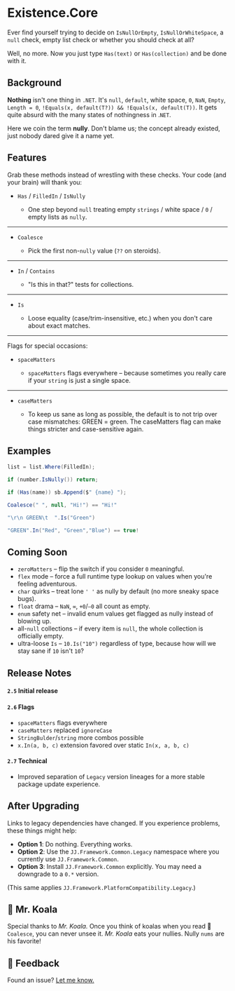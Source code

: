 ﻿Existence.Core
==============

Ever find yourself trying to decide on `IsNullOrEmpty`, `IsNullOrWhiteSpace`, a `null` check, empty list check or whether you should check at all?

Well, no more. Now you just type `Has(text)` or `Has(collection)` and be done with it.


Background
----------

__Nothing__ isn't one thing in `.NET`. It's `null`, `default`, white space, `0`, `NaN`, `Empty`, `Length = 0`, `!Equals(x, default(T?)) && !Equals(x, default(T))`. It gets quite absurd with the many states of nothingness in .`NET`.

Here we coin the term __nully__. Don't blame us; the concept already existed, just nobody dared give it a name yet.


Features
--------

Grab these methods instead of wrestling with these checks. Your code (and your brain) will thank you:

- `Has` / `FilledIn` / `IsNully`

    - One step beyond `null` treating empty `strings` / white space / `0` / empty lists as `nully`.

-----

- `Coalesce`

    - Pick the first non-`nully` value (`??` on steroids).

-----

- `In` / `Contains`

    - "Is this in that?" tests for collections.

-----

- `Is`

    - Loose equality (case/trim-insensitive, etc.) when you don't care about exact matches.

-----

Flags for special occasions:

- `spaceMatters`


    - `spaceMatters` flags everywhere – because sometimes you really care if your `string` is just a single space.

-----

- `caseMatters`

    - To keep us sane as long as possible, the default is to not trip over case mismatches: GREEN = green. The caseMatters flag can make things stricter and case-sensitive again.


Examples
--------

```cs
list = list.Where(FilledIn);

if (number.IsNully()) return;

if (Has(name)) sb.Append($" {name} ");

Coalesce(" ", null, "Hi!") == "Hi!"

"\r\n GREEN\t  ".Is("Green")

"GREEN".In("Red", "Green","Blue") == true!
```


Coming Soon
-----------

- `zeroMatters` – flip the switch if you consider `0` meaningful.
- `flex` mode – force a full runtime type lookup on values when you're feeling adventurous.
- `char` quirks – treat lone `' '` as nully by default (no more sneaky space bugs).
- `float` drama – `NaN`, `∞`, `+0`/`–0` all count as empty.
- `enum` safety net – invalid enum values get flagged as nully instead of blowing up.
- all-`null` collections – if every item is `null`, the whole collection is officially empty.
- ultra-loose `Is` – `10.Is("10")` regardless of type, because how will we stay sane if `10` isn't `10`?

Release Notes
--------

#### `2.5` Initial release
#### `2.6` Flags
- `spaceMatters` flags everywhere  
- `caseMatters` replaced `ignoreCase`  
- `StringBulder`/`string` more combos possible  
- `x.In(a, b, c)` extension favored over static `In(x, a, b, c)`  
#### `2.7` Technical
- Improved separation of `Legacy` version lineages for a more stable package update experience.


After Upgrading
---------------

Links to legacy dependencies have changed. If you experience problems, these things might help:

- __Option 1__: Do nothing. Everything works.
- __Option 2__: Use the `JJ.Framework.Common.Legacy` namespace where you currently use `JJ.Framework.Common`.
- __Option 3__: Install `JJ.Framework.Common` explicitly. You may need a downgrade to a `0.*` version.

(This same applies `JJ.Framework.PlatformCompatibility.Legacy`.)


🐨 Mr. Koala
------------

Special thanks to *Mr. Koala.* Once you think of koalas when you read 🐨 `Coalesce`, you can never unsee it. *Mr. Koala* eats your nullies. Nully `nums` are his favorite!


💬 Feedback
------------

Found an issue? [Let me know.](https://jjvanzon.github.io/#-how-to-reach-me)
